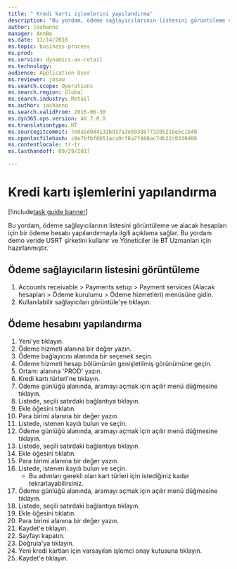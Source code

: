 ```yaml
--- 
title: " Kredi kartı işlemlerini yapılandırma"
description: "Bu yordam, ödeme sağlayıcılarının listesini görüntüleme ve alacak hesapları için bir ödeme hesabı yapılandırmayla ilgili açıklama sağlar."
author: jashanno
manager: AnnBe
ms.date: 11/14/2016
ms.topic: business-process
ms.prod: 
ms.service: dynamics-ax-retail
ms.technology: 
audience: Application User
ms.reviewer: josaw
ms.search.scope: Operations
ms.search.region: Global
ms.search.industry: Retail
ms.author: jashanno
ms.search.validFrom: 2016-06-30
ms.dyn365.ops.version: AX 7.0.0
ms.translationtype: HT
ms.sourcegitcommit: 7e0a5d044133b917a3eb9386773205218e5c1b40
ms.openlocfilehash: c8e7bfbf6b51aca9cf8a7f800ac7db22c0330d00
ms.contentlocale: tr-tr
ms.lasthandoff: 09/29/2017

---
```

# <a name="configure-credit-card-processing"></a> Kredi kartı işlemlerini yapılandırma

[!include[task guide banner](../includes/task-guide-banner.md)]

Bu yordam, ödeme sağlayıcılarının listesini görüntüleme ve alacak hesapları için bir ödeme hesabı yapılandırmayla ilgili açıklama sağlar. Bu yordam demo veride USRT şirketini kullanır ve Yöneticiler ile BT Uzmanları için hazırlanmıştır.


## <a name="view-a-list-of-payment-providers"></a>Ödeme sağlayıcıların listesini görüntüleme
1. Accounts receivable > Payments setup > Payment services (Alacak hesapları > Ödeme kurulumu > Ödeme hizmetleri) menüsüne gidin.
2. Kullanılabilir sağlayıcıları görüntüle'ye tıklayın.

## <a name="configure-payment-account"></a>Ödeme hesabını yapılandırma
1. Yeni'ye tıklayın.
2. Ödeme hizmeti alanına bir değer yazın.
3. Ödeme bağlayıcısı alanında bir seçenek seçin.
4. Ödeme hizmeti hesap bölümünün genişletilmiş görünümüne geçin.
5. Ortam: alanına 'PROD' yazın.
6. Kredi kartı türleri'ne tıklayın.
7. Ödeme günlüğü alanında, aramayı açmak için açılır menü düğmesine tıklayın.
8. Listede, seçili satırdaki bağlantıya tıklayın.
9. Ekle öğesini tıklatın.
10. Para birimi alanına bir değer yazın.
11. Listede, istenen kaydı bulun ve seçin.
12. Ödeme günlüğü alanında, aramayı açmak için açılır menü düğmesine tıklayın.
13. Listede, seçili satırdaki bağlantıya tıklayın.
14. Ekle öğesini tıklatın.
15. Para birimi alanına bir değer yazın.
16. Listede, istenen kaydı bulun ve seçin.
    * Bu adımları gerekli olan kart türleri için istediğiniz kadar tekrarlayabilirsiniz.  
17. Ödeme günlüğü alanında, aramayı açmak için açılır menü düğmesine tıklayın.
18. Listede, seçili satırdaki bağlantıya tıklayın.
19. Ekle öğesini tıklatın.
20. Para birimi alanına bir değer yazın.
21. Kaydet'e tıklayın.
22. Sayfayı kapatın.
23. Doğrula'ya tıklayın.
24. Yeni kredi kartları için varsayılan işlemci onay kutusuna tıklayın.
25. Kaydet'e tıklayın.


